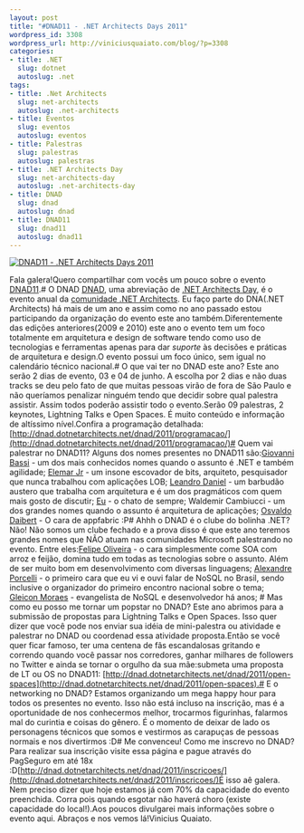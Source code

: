 ```yaml
--- 
layout: post
title: "#DNAD11 - .NET Architects Days 2011"
wordpress_id: 3308
wordpress_url: http://viniciusquaiato.com/blog/?p=3308
categories: 
- title: .NET
  slug: dotnet
  autoslug: .net
tags: 
- title: .Net Architects
  slug: net-architects
  autoslug: .net-architects
- title: Eventos
  slug: eventos
  autoslug: eventos
- title: Palestras
  slug: palestras
  autoslug: palestras
- title: .NET Architects Day
  slug: net-architects-day
  autoslug: .net-architects-day
- title: DNAD
  slug: dnad
  autoslug: dnad
- title: DNAD11
  slug: dnad11
  autoslug: dnad11
---
```



[![DNAD11 - .NET Architects Days 2011](http://viniciusquaiato.com/images_posts/site-300x176.png "DNAD11 - .NET Architects Days 2011")](http://viniciusquaiato.com/images_posts/site.png)

Fala galera!Quero compartilhar com vocês um pouco sobre o evento [DNAD11](http://dnad.dotnetarchitects.net/dnad/2011/).# O DNAD
[DNAD](http://dnad.dotnetarchitects.net/dnad/2011/), uma abreviação de [.NET Architects Day](http://dnad.dotnetarchitects.net/dnad/2011/), é o evento anual da [comunidade .NET Architects](http://dotnetarchitects.net/). Eu faço parte do DNA(.NET Architects) há mais de um ano e assim como no ano passado estou participando da organização do evento este ano também.Diferentemente das edições anteriores(2009 e 2010) este ano o evento tem um foco totalmente em arquitetura e design de software tendo como uso de tecnologias e ferramentas apenas para dar <i>suporte</i> às decisões e práticas de arquitetura e design.O evento possui um foco único, sem igual no calendário técnico nacional.# O que vai ter no DNAD este ano?
Este ano serão 2 dias de evento, 03 e 04 de junho. A escolha por 2 dias e não duas tracks se deu pelo fato de que muitas pessoas virão de fora de São Paulo e não queríamos penalizar ninguém tendo que decidir sobre qual palestra assistir. Assim todos poderão assistir todo o evento.Serão 09 palestras, 2 keynotes, Lightning Talks e Open Spaces. É muito conteúdo e informação de altíssimo nível.Confira a programação detalhada: [http://dnad.dotnetarchitects.net/dnad/2011/programacao/](http://dnad.dotnetarchitects.net/dnad/2011/programacao/)# Quem vai palestrar no DNAD11?
Alguns dos nomes presentes no DNAD11 são:[Giovanni Bassi](http://dnad.dotnetarchitects.net/dnad/2011/palestrantes/#giovanni) - um dos mais conhecidos nomes quando o assunto é .NET e também agilidade;
    [Elemar Jr](http://dnad.dotnetarchitects.net/dnad/2011/palestrantes/#elemar) - um insone escovador de bits, arquiteto, pesquisador que nunca trabalhou com aplicações LOB;
    [Leandro Daniel](http://dnad.dotnetarchitects.net/dnad/2011/palestrantes/#leandro) - um barbudão austero que trabalha com arquitetura e é um dos pragmáticos com quem mais gosto de discutir;
    [Eu](http://dnad.dotnetarchitects.net/dnad/2011/palestrantes/#quaiato) - o chato de sempre;
    Waldemir Cambiucci - um dos grandes nomes quando o assunto é arquitetura de aplicações;
    [Osvaldo Daibert](http://dnad.dotnetarchitects.net/dnad/2011/palestrantes/#Daibert) - O cara de appfabric :P# Ahhh o DNAD é o clube do bolinha .NET?
Não! Não somos um clube fechado e a prova disso é que este ano teremos grandes nomes que NÃO atuam nas comunidades Microsoft palestrando no evento. Entre eles:[Felipe Oliveira](http://dnad.dotnetarchitects.net/dnad/2011/palestrantes/#felipe) - o cara simplesmente come SOA com arroz e feijão, domina tudo em todas as tecnologias sobre o assunto. Além de ser muito bom em desenvolvimento com diversas linguagens;
    [Alexandre Porcelli](http://dnad.dotnetarchitects.net/dnad/2011/palestrantes/#porcelli) - o primeiro cara que eu vi e ouvi falar de NoSQL no Brasil, sendo inclusive o organizador do primeiro encontro nacional sobre o tema;
    [Gleicon Moraes](http://dnad.dotnetarchitects.net/dnad/2011/palestrantes/#gleicon) - evangelista de NoSQL e desenvolvedor há anos;
    # Mas como eu posso me tornar um popstar no DNAD?
Este ano abrimos para a submissão de propostas para Lightning Talks e Open Spaces. Isso quer dizer que você pode nos enviar sua idéia de mini-palestra ou atividade e palestrar no DNAD ou coordenad essa atividade proposta.Então se você quer ficar famoso, ter uma centena de fãs escandalosas gritando e correndo quando você passar nos corredores, ganhar milhares de followers no Twitter e ainda se tornar o orgulho da sua mãe:submeta uma proposta de LT ou OS no DNAD11: [http://dnad.dotnetarchitects.net/dnad/2011/open-spaces](http://dnad.dotnetarchitects.net/dnad/2011/open-spaces).# E o networking no DNAD?
Estamos organizando um mega happy hour para todos os presentes no evento. Isso não está incluso na inscrição, mas é a oportunidade de nos conhecermos melhor, trocarmos figurinhas, falarmos mal do curintia e coisas do gênero. É o momento de deixar de lado os personagens técnicos que somos e vestirmos as carapuças de pessoas normais e nos divertirmos :D# Me convenceu! Como me inscrevo no DNAD?
Para realizar sua inscrição visite essa página e pague através do PagSeguro em até 18x :D[http://dnad.dotnetarchitects.net/dnad/2011/inscricoes/](http://dnad.dotnetarchitects.net/dnad/2011/inscricoes/)É isso aê galera. Nem preciso dizer que hoje estamos já com 70% da capacidade do evento preenchida. Corra pois quando esgotar não haverá choro (existe capacidade do local!).Aos poucos divulgarei mais informações sobre o evento aqui. Abraços e nos vemos lá!Vinicius Quaiato.
